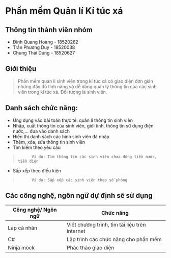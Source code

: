 # Phần mềm Quản lí Kí túc xá
## Thông tin thành viên nhóm
- Đinh Quang Hoàng - 18520282 
- Trần Phương Duy  - 18520038
- Chung Thái Dung  - 18520627
## Giới thiệu
> Phần mềm quản lí sinh viên trong kí túc xá có giao diện đơn giản nhưng đầy đủ tính năng và dễ dàng quản lý thông tin của các sinh viên trong kí túc xá.
> Đối tượng là sinh viên.

## Danh sách chức năng:
  +	Ứng dụng vào bài toán thực tế: quản lí thông tin sinh viên
  +	Nhập, xuất thông tin của sinh viên, giới tính, thông tin sử dụng điện nước,...  đưa vào danh sách
  +	Hiển thị danh sách các hình sinh viên đã nhập
  + Thêm, xóa, sửa thông tin sinh viên
  + Tìm kiếm theo yêu cầu
  >           Ví dụ: Tìm thông tin các sinh viên chưa đóng tiền nước, tiền điện
  + Sắp xếp theo điều kiện
  >           Ví dụ: Sắp xếp các sinh viên theo số phòng
## Các công nghệ, ngôn ngữ dự định sẽ sử dụng

| Công nghệ/ Ngôn ngữ | Chức năng |
| ------ | ------ |
| Lap cá nhân | Viết chương trình, tìm tài liệu trên internet |
| C# | Lập trình các chức năng cho phần mềm|
|Ninja mock| Phác thảo giao diện|
